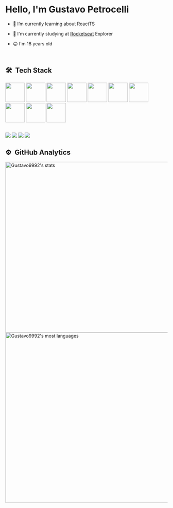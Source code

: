 <h1 align="left">Hello, I'm Gustavo Petrocelli</h1>

- 🔭 I’m currently learning about ReactTS

- 📖 I'm currently studying at [Rocketseat](https://github.com/Rocketseat) Explorer

- 🙃 I'm 18 years old

<br>

## 🛠 &nbsp;Tech Stack

<div> 
  <img width="60rem" height="60rem" src="https://cdn.jsdelivr.net/gh/devicons/devicon/icons/javascript/javascript-original.svg" />
  <img width="60rem" height="60rem" src="https://cdn.jsdelivr.net/gh/devicons/devicon/icons/html5/html5-original.svg" />
  <img width="60rem" height="60rem" src="https://cdn.jsdelivr.net/gh/devicons/devicon/icons/css3/css3-original.svg" />
  <img width="60rem" height="60rem" src="https://cdn.jsdelivr.net/gh/devicons/devicon/icons/vscode/vscode-original.svg" />
  <img width="60rem" height="60rem" src="https://cdn.jsdelivr.net/gh/devicons/devicon/icons/git/git-original.svg" />
  <img width="60rem" height="60rem" src="https://cdn.jsdelivr.net/gh/devicons/devicon/icons/github/github-original.svg" />
  <img width="60rem" height="60rem" src="https://cdn.jsdelivr.net/gh/devicons/devicon/icons/react/react-original.svg" />
  <img width="60rem" height="60rem" src="https://cdn.jsdelivr.net/gh/devicons/devicon/icons/typescript/typescript-original.svg" />
  <img width="60rem" height="60rem" src="https://cdn.jsdelivr.net/gh/devicons/devicon/icons/figma/figma-original.svg" />
  <img width="60rem" height="60rem" src="https://cdn.jsdelivr.net/gh/devicons/devicon/icons/tailwindcss/tailwindcss-plain.svg" />
</div>

##

<div> 
  <a href="https://instagram.com/gupetrocelli" target="_blank"><img src="https://img.shields.io/badge/-Instagram-%23E4405F?style=for-the-badge&logo=instagram&logoColor=white" target="_blank"></a>
 	<a href="https://www.twitch.tv/NotFlyer" target="_blank"><img src="https://img.shields.io/badge/Twitch-9146FF?style=for-the-badge&logo=twitch&logoColor=white" target="_blank"></a>
  <a href = "mailto:contatogustavopetrocelli@gmail.com"><img src="https://img.shields.io/badge/-Gmail-%23333?style=for-the-badge&logo=gmail&logoColor=white" target="_blank"></a>
  <a href="https://www.linkedin.com/in/gustavopetrocelli" target="_blank"><img src="https://img.shields.io/badge/-LinkedIn-%230077B5?style=for-the-badge&logo=linkedin&logoColor=white" target="_blank"></a>
  
  ##
  
  ## ⚙️ &nbsp;GitHub Analytics

<p align="left">
<img width="530em" src="https://github-readme-stats.vercel.app/api?username=Gustavo9992&show_icons=true&theme=radical" alt="Gustavo9992's stats"/>
<img width="530em" src="https://github-readme-stats.vercel.app/api/top-langs/?username=Gustavo9992&layout=compact&theme=radical" alt="Gustavo9992's most languages"/>
</p>
